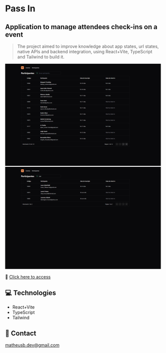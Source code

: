 # Pass In

## Application to manage attendees check-ins on a event

> The project aimed to improve knowledge about app states, url states, native APIs and backend integration, using React+Vite, TypeScript and Tailwind to build it.

![preview_1](./.github/preview_1.png)
![preview_2](./.github/preview_2.png)

🔗 [Click here to access](https://matheusborgesdev.github.io/pass-in)

## 💻 Technologies

- React+Vite
- TypeScript
- Tailwind

## 📧 Contact

matheusb.dev@gmail.com